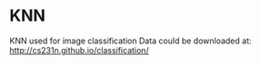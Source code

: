 # KNN
KNN used for image classification
Data could be downloaded at: http://cs231n.github.io/classification/
